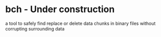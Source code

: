 # bch - Under construction

a tool to safely find replace or delete data chunks in binary files without corrupting surrounding data
